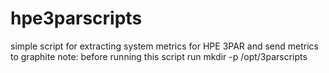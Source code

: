 # hpe3parscripts
simple script for extracting system metrics for HPE 3PAR and send metrics to graphite
note: before running this script run
mkdir -p /opt/3parscripts
